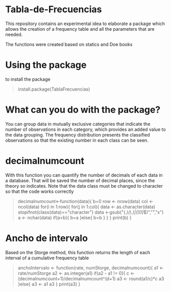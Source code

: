 # Tabla-de-Frecuencias

This repository contains an experimental idea to elaborate a package which allows the creation of a frequency table and all the parameters that are needed.

The functions were created based on statics and Doe books

# Using the package
to install the package

>install.package(TablaFrecuencias)

# What can you do with the package?

You can group data in mutually exclusive categories that indicate the number of observations in each category, which provides an added value to the data grouping. The frequency distribution presents the classified observations so that the existing number in each class can be seen.

# decimalnumcount

With this function you can quantify the number of decimals of each data in a database. That will be saved the number of decimal places, since the theory so indicates. Note that the data class must be changed to character so that the code works correctly

> decimalnumcount<-function(data){
  b=0
  row <- nrow(data)
  col <- ncol(data)
  for(i in 1:row){
    for(j in 1:col){
      data <- as.character(data)
      stopifnot(class(data)=="character")
      data <-gsub("(.*)(\\.)|([0]*$)","","x")
      a <- nchar(data)
      if(a>b){
        b=a
      }else{
        b=b
      }
    }
  }
  print(b)
}


# Ancho de intervalo

Based on the Storge method, this function returns the length of each interval of a cumulative frequency table

> anchoIntervalo <- function(rate, numStorge, decimalnumcount){
  a1 <- rate/numStorge
  a2 <- as.integer(a1)
  if(a2 - a1 != 0){
    c <- (decimalnumcount+1)/decimalnumcount^(d+1)
    a3 <- round(a1/c)*c
    a3
  }else{
    a3 <- a1
    a3
  }
  print(a3)
}
